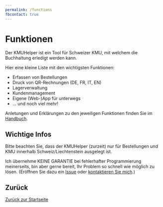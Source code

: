```yaml
---
permalink: /functions
fbcontact: true
---
```


# Funktionen

Der KMUHelper ist ein Tool für Schweizer KMU, mit welchem die Buchhaltung erledigt werden kann.

Hier eine kleine Liste mit den wichtigsten Funktionen:

-   Erfassen von Bestellungen
-   Druck von QR-Rechnungen (DE, FR, IT, EN)
-   Lagerverwaltung
-   Kundenmanagement
-   Eigene (Web-)App für unterwegs
-   ... und noch viel mehr!

Anletungen und Erklärungen zu den jeweiligen Funktionen finden Sie im [Handbuch](manual/README.md).

## Wichtige Infos

Bitte beachten Sie, dass der KMUHelper (zurzeit) nur für Bestellungen und KMU innerhalb Schweiz/Liechtenstein ausgelegt ist.

Ich übernehme KEINE GARANTIE bei fehlerhafter Programmierung meinerseits, bin aber gerne bereit, Ihr Problem so schnell wie möglich zu lösen. (Eröffnen Sie dazu ein [Issue](<{{ site.github.repository_url }}/issues>) oder [kontaktieren Sie mich](<{{ site.kontakt_url }}>).)

## Zurück

[Zurück zur Startseite](./README.md)

